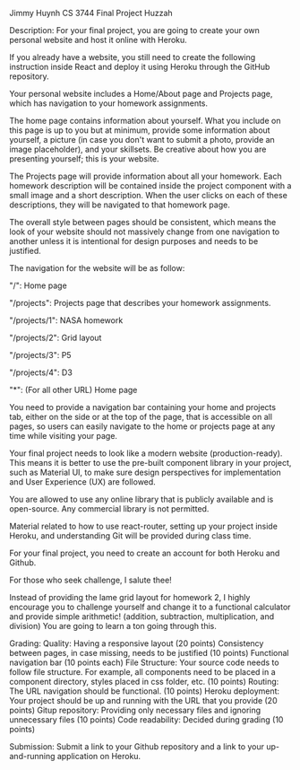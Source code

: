Jimmy Huynh CS 3744 Final Project
Huzzah

Description:
For your final project, you are going to create your own personal website and host it online with Heroku.

If you already have a website, you still need to create the following instruction inside React and deploy it using Heroku through the GitHub repository.

Your personal website includes a Home/About page and Projects page, which has navigation to your homework assignments.

The home page contains information about yourself. What you include on this page is up to you but at minimum, provide some information about yourself, a picture (in case you don't want to submit a photo, provide an image placeholder), and your skillsets. Be creative about how you are presenting yourself; this is your website.

The Projects page will provide information about all your homework. Each homework description will be contained inside the project component with a small image and a short description. When the user clicks on each of these descriptions, they will be navigated to that homework page.

The overall style between pages should be consistent, which means the look of your website should not massively change from one navigation to another unless it is intentional for design purposes and needs to be justified.

The navigation for the website will be as follow:

"/": Home page

"/projects":  Projects page that describes your homework assignments.

"/projects/1": NASA homework

"/projects/2": Grid layout

"/projects/3": P5

"/projects/4": D3

"*": (For all other URL) Home page

You need to provide a navigation bar containing your home and projects tab, either on the side or at the top of the page, that is accessible on all pages, so users can easily navigate to the home or projects page at any time while visiting your page.

Your final project needs to look like a modern website (production-ready). This means it is better to use the pre-built component library in your project, such as Material UI, to make sure design perspectives for implementation and User Experience (UX) are followed.

You are allowed to use any online library that is publicly available and is open-source. Any commercial library is not permitted.

Material related to how to use react-router, setting up your project inside Heroku, and understanding Git will be provided during class time.

For your final project, you need to create an account for both Heroku and Github.



For those who seek challenge, I salute thee!

Instead of providing the lame grid layout for homework 2, I highly encourage you to challenge yourself and change it to a functional calculator and provide simple arithmetic! (addition, subtraction, multiplication, and division) You are going to learn a ton going through this.



Grading:
Quality:
Having a responsive layout (20 points)
Consistency between pages, in case missing, needs to be justified (10 points)
Functional navigation bar (10 points each)
File Structure: Your source code needs to follow file structure. For example, all components need to be placed in a component directory, styles placed in css folder, etc. (10 points)
Routing: The URL navigation should be functional. (10 points)
Heroku deployment: Your project should be up and running with the URL that you provide (20 points)
Gitup repository: Providing only necessary files and ignoring unnecessary files (10 points)
Code readability: Decided during grading (10 points)


Submission:
Submit a link to your Github repository and a link to your up-and-running application on Heroku.
